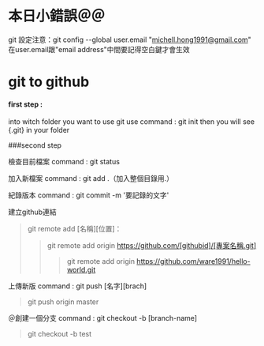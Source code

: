 # 本日小錯誤＠＠

git 設定注意：git config --global user.email "michell.hong1991@gmail.com"  在user.email跟"email address"中間要記得空白鍵才會生效

# git to github

#### first step :

into witch folder you want to use git
use command : git init
then you will see {.git} in your folder

###second step

檢查目前檔案
command : git status

加入新檔案
command : git add .（加入整個目錄用.）

紀錄版本
command : git commit -m '要記錄的文字'

建立github連結
>git remote add [名稱][位置]：
>>git remote add origin https://github.com/[githubid]/[專案名稱.git]
>>>git remote add origin https://github.com/ware1991/hello-world.git


上傳新版
command : git push [名字][brach]
>git push origin master


＠創建一個分支
command : git checkout -b [branch-name]
>git checkout -b test



